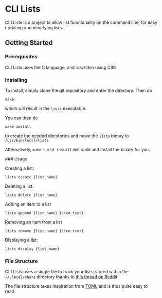 # CLI Lists

CLI Lists is a project to allow list functionality on the command line, for easy updating and modifying lists.

## Getting Started

### Prerequisites

CLI Lists uses the C language, and is written using C99.

### Installing

To install, simply clone the git repository and enter the directory. Then do

`make`

which will result in the `lists` executable.

You can then do 

`make install`

to create the needed directories and move the `lists` binary to `/usr/bin/local/lists`

Alternatively, `make build install` will build and install the binary for you.

### Usage

Creating a list:

`lists create {list_name}`

Deleting a list:

`lists delete {list_name}`

Adding an item to a list

`lists append {list_name} {item_text}`

Removing an item from a list

`lists remove {list_name} {item_text}`

Displaying a list:

`lists display {list_name}`

### File Structure

CLI Lists uses a single file to track your lists, stored within the `~/.local/share` directory
thanks to [this thread on Reddit](https://www.reddit.com/r/linux/comments/971m0z/im_tired_of_folders_littering_my_home_directory/).

The file structure takes inspiration from [TOML](https://github.com/toml-lang/toml) and is thus quite easy to read.
